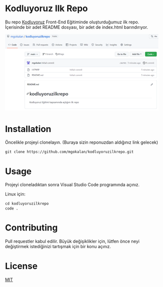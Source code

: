 # Kodluyoruz Ilk Repo
Bu repo [Kodluyoruz](www.kodluyoruz.org) Front-End Eğitiminde oluşturduğumuz ilk repo. İçerisinde bir adet README dosyası, bir adet de index.html barındırıyor.

![gorsel](https://github.com/mgokalan/kodluyoruzilkrepo/blob/main/figures/resim.PNG)


# Installation
Öncelikle projeyi clonelayın. (Buraya sizin reponuzdan aldığınız link gelecek)
```
git clone https://github.com/mgokalan/kodluyoruzilkrepo.git
```
# Usage
Projeyi cloneladıktan sonra Visual Studio Code programında açınız.

Linux için:
```linux
cd kodluyoruzilkrepo
code .
```
# Contributing
Pull requestler kabul edilir. Büyük değişiklikler için, lütfen önce neyi değiştirmek istediğinizi tartışmak için bir konu açınız.
# License
[MIT](https://choosealicense.com/licenses/mit/)